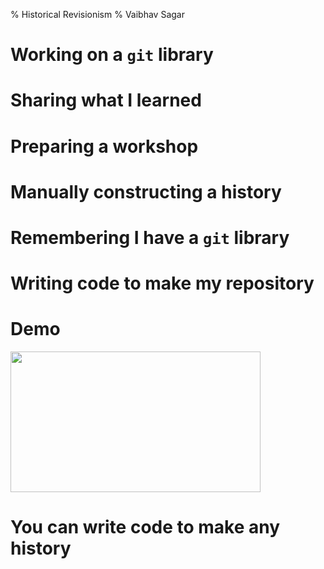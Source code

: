 % Historical Revisionism
% Vaibhav Sagar

# Working on a `git` library

# Sharing what I learned

# Preparing a workshop

# Manually constructing a history

# Remembering I have a `git` library

# Writing code to make my repository

# Demo

<a href="https://asciinema.org/a/88784" target="_blank"><img src="https://asciinema.org/a/88784.png" height=225 width=400/></a>

# You can write code to make any history
